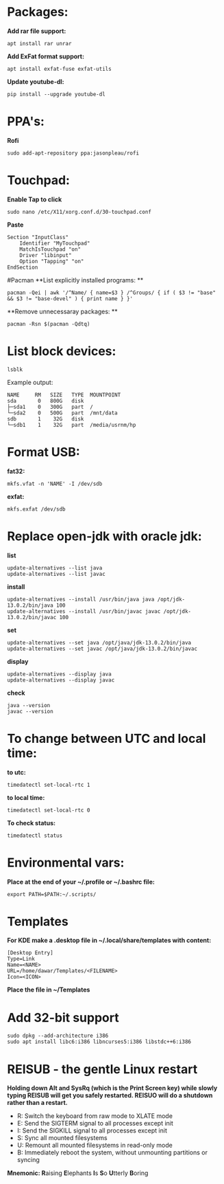 # Packages:

**Add rar file support:**

    apt install rar unrar

**Add ExFat format support:**

    apt install exfat-fuse exfat-utils

**Update youtube-dl:**

    pip install --upgrade youtube-dl

# PPA's:

**Rofi**

    sudo add-apt-repository ppa:jasonpleau/rofi

# Touchpad:
**Enable Tap to click**

    sudo nano /etc/X11/xorg.conf.d/30-touchpad.conf

**Paste**

    Section "InputClass"
        Identifier "MyTouchpad"
        MatchIsTouchpad "on"
        Driver "libinput"
        Option "Tapping" "on"
    EndSection

#Pacman
**List explicitly installed programs: **

    pacman -Qei | awk '/^Name/ { name=$3 } /^Groups/ { if ( $3 != "base" && $3 != "base-devel" ) { print name } }'

**Remove unnecessaray packages: **

    pacman -Rsn $(pacman -Qdtq)


# List block devices:
    lsblk

Example output:

    NAME     RM   SIZE   TYPE  MOUNTPOINT
    sda       0   800G   disk 
    ├─sda1    0   300G   part  /
    └─sda2    0   500G   part  /mnt/data
    sdb       1    32G   disk 
    └─sdb1    1    32G   part  /media/usrnm/hp




# Format USB:

**fat32:**

    mkfs.vfat -n 'NAME' -I /dev/sdb
    
**exfat:**

    mkfs.exfat /dev/sdb



# Replace open-jdk with oracle jdk: 
**list**

    update-alternatives --list java
    update-alternatives --list javac
    
**install**

    update-alternatives --install /usr/bin/java java /opt/jdk-13.0.2/bin/java 100
    update-alternatives --install /usr/bin/javac javac /opt/jdk-13.0.2/bin/javac 100
    
**set**

    update-alternatives --set java /opt/java/jdk-13.0.2/bin/java
    update-alternatives --set javac /opt/java/jdk-13.0.2/bin/javac
    
**display**

    update-alternatives --display java
    update-alternatives --display javac
    
**check**

    java --version
    javac --version



# To change between UTC and local time:

**to utc:**

    timedatectl set-local-rtc 1
    
**to local time:**

    timedatectl set-local-rtc 0
    
**To check status:**

    timedatectl status

# Environmental vars:

**Place at the end of your ~/.profile or ~/.bashrc file:**

    export PATH=$PATH:~/.scripts/

# Templates
**For KDE make a .desktop file in ~/.local/share/templates with content:**

    [Desktop Entry]
    Type=Link
    Name=<NAME>
    URL=/home/dawar/Templates/<FILENAME>
    Icon=<ICON>
    
**Place the file in ~/Templates**

# Add 32-bit support
    sudo dpkg --add-architecture i386
    sudo apt install libc6:i386 libncurses5:i386 libstdc++6:i386

# REISUB - the gentle Linux restart

**Holding down Alt and SysRq (which is the Print Screen key) while slowly typing REISUB will get you safely restarted. REISUO will do a shutdown rather than a restart.**

* R: Switch the keyboard from raw mode to XLATE mode
* E: Send the SIGTERM signal to all processes except init
* I: Send the SIGKILL signal to all processes except init
* S: Sync all mounted filesystems
* U: Remount all mounted filesystems in read-only mode
* B: Immediately reboot the system, without unmounting partitions or syncing

**Mnemonic: R**aising **E**lephants **I**s **S**o **U**tterly **B**oring


